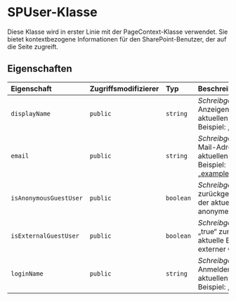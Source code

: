 # <a name="spuser-class"></a>SPUser-Klasse







Diese Klasse wird in erster Linie mit der PageContext-Klasse verwendet. Sie bietet kontextbezogene Informationen für den SharePoint-Benutzer, der auf die Seite zugreift.



## <a name="properties"></a>Eigenschaften

| Eigenschaft     | Zugriffsmodifizierer | Typ | Beschreibung|
|:-------------|:----|:-------|:-----------|
|`displayName`     | `public` | `string` | _Schreibgeschützt._ Der Anzeigename für den aktuellen Benutzer. Beispiel: „John Doe“ |
|`email`     | `public` | `string` | _Schreibgeschützt._ Die E-Mail-Adresse des aktuellen Benutzers. Beispiel: „example@contoso.com“ |
|`isAnonymousGuestUser`     | `public` | `boolean` | _Schreibgeschützt._ Wird zurückgegeben, wenn der aktuelle Benutzer ein anonymer Gast ist. |
|`isExternalGuestUser`     | `public` | `boolean` | _Schreibgeschützt._ Gibt „true“ zurück, wenn der aktuelle Benutzer ein externer Gast ist. |
|`loginName`     | `public` | `string` | _Schreibgeschützt._ Der Anmeldename für den aktuellen Benutzer. Beispiel: „i:0#.w|domain\user“ |







